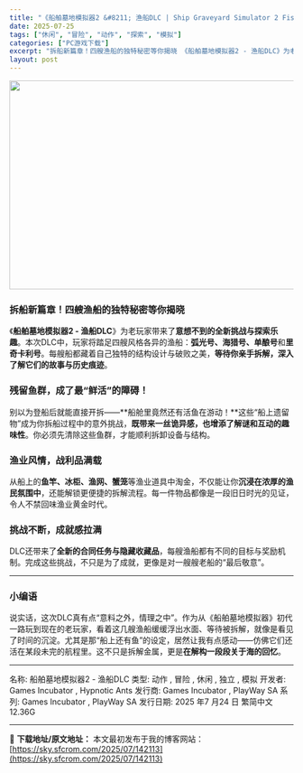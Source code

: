 ```yaml
---
title: "《船舶墓地模拟器2 &#8211; 渔船DLC | Ship Graveyard Simulator 2 Fishing Boats | 中文》海味十足的拆船冒险体验！"
date: 2025-07-25
tags: ["休闲", "冒险", "动作", "探索", "模拟"]
categories: ["PC游戏下载"]
excerpt: "拆船新篇章！四艘渔船的独特秘密等你揭晓 《船舶墓地模拟器2 - 渔船DLC》为老玩家带来了意想不到的全新挑战与探索乐趣。本次DLC中，玩家将踏足四艘风格各异的渔船：弧光号、海猎号、单酿号和里奇卡利号。每艘船都藏着自己独特的结构设计与破败之美，等待你亲手拆解，深入了解它们的故事与历史痕迹。 残留鱼群，&hellip;"
layout: post
---
```


<img class="aligncenter size-full wp-image-142114" src="https://sky.sfcrom.com/wp-content/uploads/2025/07/2025072502071936.webp" alt="" width="660" height="370" />
<h3>拆船新篇章！四艘渔船的独特秘密等你揭晓</h3>
《<strong>船舶墓地模拟器2 - 渔船DLC</strong>》为老玩家带来了<strong>意想不到的全新挑战与探索乐趣</strong>。本次DLC中，玩家将踏足四艘风格各异的渔船：<strong>弧光号、海猎号、单酿号</strong>和<strong>里奇卡利号</strong>。每艘船都藏着自己独特的结构设计与破败之美，<strong>等待你亲手拆解，深入了解它们的故事与历史痕迹</strong>。
<h3><strong>残留鱼群，成了最“鲜活”的障碍！</strong></h3>
别以为登船后就能直接开拆——**船舱里竟然还有活鱼在游动！**这些“船上遗留物”成为你拆船过程中的意外挑战，<strong>既带来一丝诡异感，也增添了解谜和互动的趣味性</strong>。你必须先清除这些鱼群，才能顺利拆卸设备与结构。
<h3><strong>渔业风情，战利品满载</strong></h3>
从船上的<strong>鱼竿、冰柜、渔网、蟹笼</strong>等渔业道具中淘金，不仅能让你<strong>沉浸在浓厚的渔民氛围中</strong>，还能解锁更便捷的拆解流程。每一件物品都像是一段旧日时光的见证，令人不禁回味渔业黄金时代。
<h3><strong>挑战不断，成就感拉满</strong></h3>
DLC还带来了<strong>全新的合同任务与隐藏收藏品</strong>，每艘渔船都有不同的目标与奖励机制。完成这些挑战，不只是为了成就，更像是对一艘艘老船的“最后敬意”。

<hr />

<h3>小编语</h3>
说实话，这次DLC真有点“意料之外，情理之中”。作为从《船舶墓地模拟器》初代一路玩到现在的老玩家，看着这几艘渔船缓缓浮出水面、等待被拆解，就像是看见了时间的沉淀。尤其是那“船上还有鱼”的设定，居然让我有点感动——仿佛它们还活在某段未完的航程里。这不只是拆解金属，更是<strong>在解构一段段关于海的回忆</strong>。

<hr />

名称: 船舶墓地模拟器2 - 渔船DLC
类型: 动作 , 冒险 , 休闲 , 独立 , 模拟
开发者: Games Incubator , Hypnotic Ants
发行商: Games Incubator , PlayWay SA
系列: Games Incubator , PlayWay SA
发行日期: 2025 年7 月24 日
繁简中文
12.36G

---
📖 **下载地址/原文地址：** 本文最初发布于我的博客网站：[https://sky.sfcrom.com/2025/07/142113](https://sky.sfcrom.com/2025/07/142113)
